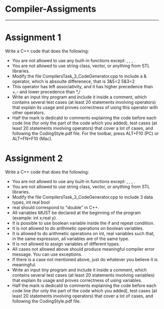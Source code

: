 # Compiler-Assigments
-----------------------------


# Assignment 1

Write a C++ code that does the following:
* You are not allowed to use any built-in functions except: <cstdlib>, <cstdio>, <cstring>, <iostream>.
* You are not allowed to use string class, vector, or anything from STL libraries.
* Modify the file CompilersTask_3_CodeGenerator.cpp to include a & operator, which is absoulte differenece, that is 3&5=2 5&3=2
* This operator has left associativity, and it has higher precedence than +,- and lower precedence than *,/
* Write an input tiny program and include it inside a comment, which contains several test cases (at least 20 statements involving operators) that explain its usage and proves correctness of using this operator with other operators.
* Half the mark is dedicatd to comments explaining the code before each code line (for only the part of the code which you added), test cases (at least 20 statements involving operators) that cover a lot of cases, and following the CodingStyle.pdf file.
For the toolbar, press ALT+F10 (PC) or ALT+FN+F10 (Mac).


  
# Assignment 2
  
Write a C++ code that does the following:
* You are not allowed to use any built-in functions except: <cstdlib>, <cstdio>, <cstring>, <iostream>.
* You are not allowed to use string class, vector, or anything from STL libraries.
* Modify the file CompilersTask_3_CodeGenerator.cpp to include 3 data types, int real bool 
* real should correspond to "double" in C++.
* All variables MUST be declared at the beginning of the program (example: int x;real y).
* It is possible to use boolean variable inside the if and repeat condition.
* It is not allowed to do arithmetic operations on boolean variables.
* It is allowed to do arithmetic operations on int, real variables such that, in the same expression, all variables are of the same type.
* It is not allowed to assign variables of different types.
* All cases not allowed above should produce meaningful compiler error message. You can use exceptions.
* If there is a case not mentioned above, just do whatever you believe it is meaningful.
* Write an input tiny program and include it inside a comment, which contains several test cases (at least 20 statements involving variables) that explain its usage and proves correctness of using variables.
* Half the mark is dedicatd to comments explaining the code before each code line (for only the part of the code which you added), test cases (at least 20 statements involving operators) that cover a lot of cases, and following the CodingStyle.pdf file.
